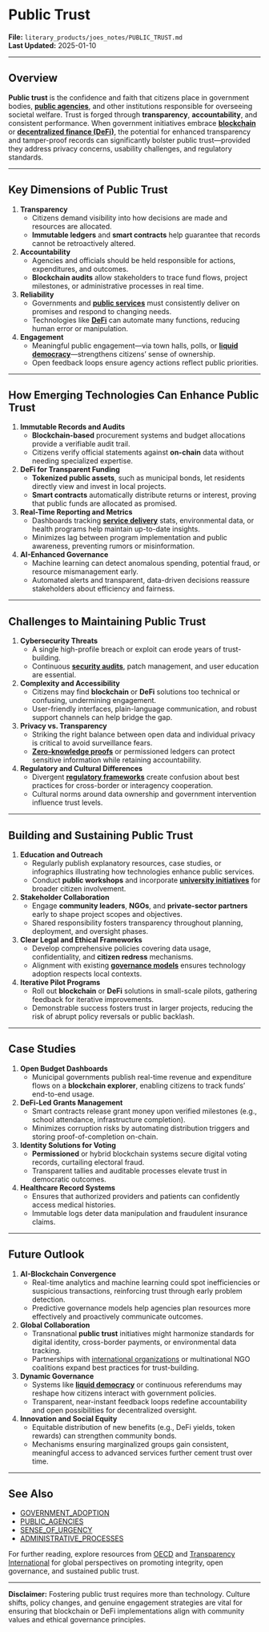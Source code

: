 # Public Trust

**File:** `literary_products/joes_notes/PUBLIC_TRUST.md`\
**Last Updated:** 2025-01-10

***

## Overview

**Public trust** is the confidence and faith that citizens place in government bodies, [**public agencies**](public_agencies.md), and other institutions responsible for overseeing societal welfare. Trust is forged through **transparency**, **accountability**, and consistent performance. When government initiatives embrace [**blockchain**](../crypto_economics/bitcoin_basics.md) or [**decentralized finance (DeFi)**](../CRYPTO/DEFI_INTRO.md), the potential for enhanced transparency and tamper-proof records can significantly bolster public trust—provided they address privacy concerns, usability challenges, and regulatory standards.

***

## Key Dimensions of Public Trust

1. **Transparency**
   * Citizens demand visibility into how decisions are made and resources are allocated.
   * **Immutable ledgers** and **smart contracts** help guarantee that records cannot be retroactively altered.
2. **Accountability**
   * Agencies and officials should be held responsible for actions, expenditures, and outcomes.
   * **Blockchain audits** allow stakeholders to trace fund flows, project milestones, or administrative processes in real time.
3. **Reliability**
   * Governments and [**public services**](public_services.md) must consistently deliver on promises and respond to changing needs.
   * Technologies like [**DeFi**](../CRYPTO/DEFI_INTRO.md) can automate many functions, reducing human error or manipulation.
4. **Engagement**
   * Meaningful public engagement—via town halls, polls, or [**liquid democracy**](../AI/governance_models.md#liquid-democracy)—strengthens citizens’ sense of ownership.
   * Open feedback loops ensure agency actions reflect public priorities.

***

## How Emerging Technologies Can Enhance Public Trust

1. **Immutable Records and Audits**
   * **Blockchain-based** procurement systems and budget allocations provide a verifiable audit trail.
   * Citizens verify official statements against **on-chain** data without needing specialized expertise.
2. **DeFi for Transparent Funding**
   * **Tokenized public assets**, such as municipal bonds, let residents directly view and invest in local projects.
   * **Smart contracts** automatically distribute returns or interest, proving that public funds are allocated as promised.
3. **Real-Time Reporting and Metrics**
   * Dashboards tracking [**service delivery**](../AI/service_delivery_models.md) stats, environmental data, or health programs help maintain up-to-date insights.
   * Minimizes lag between program implementation and public awareness, preventing rumors or misinformation.
4. **AI-Enhanced Governance**
   * Machine learning can detect anomalous spending, potential fraud, or resource mismanagement early.
   * Automated alerts and transparent, data-driven decisions reassure stakeholders about efficiency and fairness.

***

## Challenges to Maintaining Public Trust

1. **Cybersecurity Threats**
   * A single high-profile breach or exploit can erode years of trust-building.
   * Continuous [**security audits**](../BLOCKCHAIN_SECURITY.md), patch management, and user education are essential.
2. **Complexity and Accessibility**
   * Citizens may find **blockchain** or **DeFi** solutions too technical or confusing, undermining engagement.
   * User-friendly interfaces, plain-language communication, and robust support channels can help bridge the gap.
3. **Privacy vs. Transparency**
   * Striking the right balance between open data and individual privacy is critical to avoid surveillance fears.
   * [**Zero-knowledge proofs**](../CRYPTO/CRYPTOGRPAHY_BASICS_.MD#zero-knowledge-proofs-zkps) or permissioned ledgers can protect sensitive information while retaining accountability.
4. **Regulatory and Cultural Differences**
   * Divergent [**regulatory frameworks**](../governance/regulatory_frameworks.md) create confusion about best practices for cross-border or interagency cooperation.
   * Cultural norms around data ownership and government intervention influence trust levels.

***

## Building and Sustaining Public Trust

1. **Education and Outreach**
   * Regularly publish explanatory resources, case studies, or infographics illustrating how technologies enhance public services.
   * Conduct **public workshops** and incorporate [**university initiatives**](university_initiatives.md) for broader citizen involvement.
2. **Stakeholder Collaboration**
   * Engage **community leaders**, **NGOs**, and **private-sector partners** early to shape project scopes and objectives.
   * Shared responsibility fosters transparency throughout planning, deployment, and oversight phases.
3. **Clear Legal and Ethical Frameworks**
   * Develop comprehensive policies covering data usage, confidentiality, and **citizen redress** mechanisms.
   * Alignment with existing [**governance models**](../AI/governance_models.md) ensures technology adoption respects local contexts.
4. **Iterative Pilot Programs**
   * Roll out **blockchain** or **DeFi** solutions in small-scale pilots, gathering feedback for iterative improvements.
   * Demonstrable success fosters trust in larger projects, reducing the risk of abrupt policy reversals or public backlash.

***

## Case Studies

1. **Open Budget Dashboards**
   * Municipal governments publish real-time revenue and expenditure flows on a **blockchain explorer**, enabling citizens to track funds’ end-to-end usage.
2. **DeFi-Led Grants Management**
   * Smart contracts release grant money upon verified milestones (e.g., school attendance, infrastructure completion).
   * Minimizes corruption risks by automating distribution triggers and storing proof-of-completion on-chain.
3. **Identity Solutions for Voting**
   * **Permissioned** or hybrid blockchain systems secure digital voting records, curtailing electoral fraud.
   * Transparent tallies and auditable processes elevate trust in democratic outcomes.
4. **Healthcare Record Systems**
   * Ensures that authorized providers and patients can confidently access medical histories.
   * Immutable logs deter data manipulation and fraudulent insurance claims.

***

## Future Outlook

1. **AI-Blockchain Convergence**
   * Real-time analytics and machine learning could spot inefficiencies or suspicious transactions, reinforcing trust through early problem detection.
   * Predictive governance models help agencies plan resources more effectively and proactively communicate outcomes.
2. **Global Collaboration**
   * Transnational **public trust** initiatives might harmonize standards for digital identity, cross-border payments, or environmental data tracking.
   * Partnerships with [international organizations](https://www.un.org/) or multinational NGO coalitions expand best practices for trust-building.
3. **Dynamic Governance**
   * Systems like [**liquid democracy**](../AI/governance_models.md#liquid-democracy) or continuous referendums may reshape how citizens interact with government policies.
   * Transparent, near-instant feedback loops redefine accountability and open possibilities for decentralized oversight.
4. **Innovation and Social Equity**
   * Equitable distribution of new benefits (e.g., DeFi yields, token rewards) can strengthen community bonds.
   * Mechanisms ensuring marginalized groups gain consistent, meaningful access to advanced services further cement trust over time.

***

## See Also

* [GOVERNMENT\_ADOPTION](government_adoption.md)
* [PUBLIC\_AGENCIES](public_agencies.md)
* [SENSE\_OF\_URGENCY](sense_of_urgency.md)
* [ADMINISTRATIVE\_PROCESSES](administrative_processes.md)

For further reading, explore resources from [OECD](https://www.oecd.org/governance/) and [Transparency International](https://www.transparency.org/) for global perspectives on promoting integrity, open governance, and sustained public trust.

***

**Disclaimer:** Fostering public trust requires more than technology. Culture shifts, policy changes, and genuine engagement strategies are vital for ensuring that blockchain or DeFi implementations align with community values and ethical governance principles.
